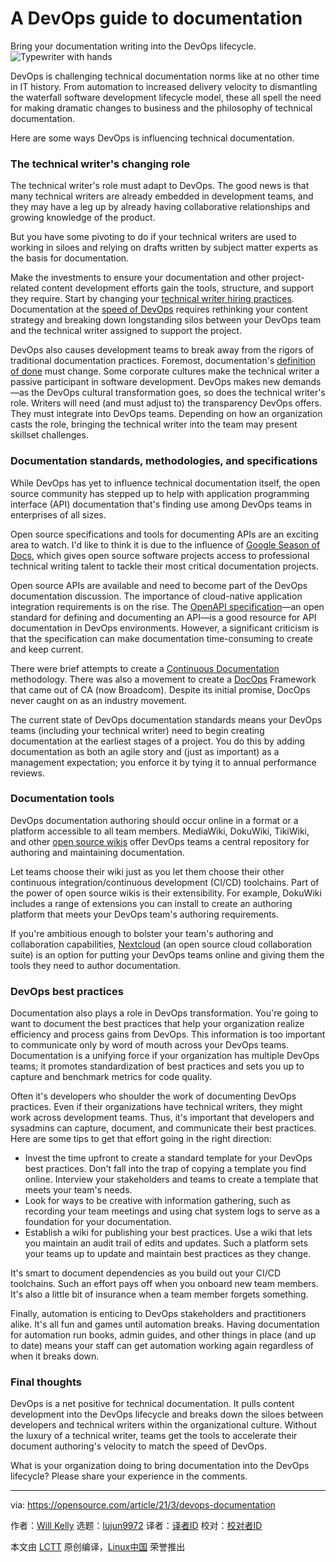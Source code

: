 [#]: subject: (A DevOps guide to documentation)
[#]: via: (https://opensource.com/article/21/3/devops-documentation)
[#]: author: (Will Kelly https://opensource.com/users/willkelly)
[#]: collector: (lujun9972)
[#]: translator: (Veryzzj)
[#]: reviewer: ( )
[#]: publisher: ( )
[#]: url: ( )
A DevOps guide to documentation
======

Bring your documentation writing into the DevOps lifecycle.
![Typewriter with hands][1]

DevOps is challenging technical documentation norms like at no other time in IT history. From automation to increased delivery velocity to dismantling the waterfall software development lifecycle model, these all spell the need for making dramatic changes to business and the philosophy of technical documentation.

Here are some ways DevOps is influencing technical documentation.

### The technical writer's changing role

The technical writer's role must adapt to DevOps. The good news is that many technical writers are already embedded in development teams, and they may have a leg up by already having collaborative relationships and growing knowledge of the product.

But you have some pivoting to do if your technical writers are used to working in siloes and relying on drafts written by subject matter experts as the basis for documentation.

Make the investments to ensure your documentation and other project-related content development efforts gain the tools, structure, and support they require. Start by changing your [technical writer hiring practices][2]. Documentation at the [speed of DevOps][3] requires rethinking your content strategy and breaking down longstanding silos between your DevOps team and the technical writer assigned to support the project.

DevOps also causes development teams to break away from the rigors of traditional documentation practices. Foremost, documentation's [definition of done][4] must change. Some corporate cultures make the technical writer a passive participant in software development. DevOps makes new demands—as the DevOps cultural transformation goes, so does the technical writer's role. Writers will need (and must adjust to) the transparency DevOps offers. They must integrate into DevOps teams. Depending on how an organization casts the role, bringing the technical writer into the team may present skillset challenges.

### Documentation standards, methodologies, and specifications

While DevOps has yet to influence technical documentation itself, the open source community has stepped up to help with application programming interface (API) documentation that's finding use among DevOps teams in enterprises of all sizes.

Open source specifications and tools for documenting APIs are an exciting area to watch. I'd like to think it is due to the influence of [Google Season of Docs][5], which gives open source software projects access to professional technical writing talent to tackle their most critical documentation projects.

Open source APIs are available and need to become part of the DevOps documentation discussion. The importance of cloud-native application integration requirements is on the rise. The [OpenAPI specification][6]—an open standard for defining and documenting an API—is a good resource for API documentation in DevOps environments. However, a significant criticism is that the specification can make documentation time-consuming to create and keep current.

There were brief attempts to create a [Continuous Documentation][7] methodology. There was also a movement to create a [DocOps][8] Framework that came out of CA (now Broadcom). Despite its initial promise, DocOps never caught on as an industry movement.

The current state of DevOps documentation standards means your DevOps teams (including your technical writer) need to begin creating documentation at the earliest stages of a project. You do this by adding documentation as both an agile story and (just as important) as a management expectation; you enforce it by tying it to annual performance reviews.

### Documentation tools

DevOps documentation authoring should occur online in a format or a platform accessible to all team members. MediaWiki, DokuWiki, TikiWiki, and other [open source wikis][9] offer DevOps teams a central repository for authoring and maintaining documentation.

Let teams choose their wiki just as you let them choose their other continuous integration/continuous development (CI/CD) toolchains. Part of the power of open source wikis is their extensibility. For example, DokuWiki includes a range of extensions you can install to create an authoring platform that meets your DevOps team's authoring requirements.

If you're ambitious enough to bolster your team's authoring and collaboration capabilities, [Nextcloud][10] (an open source cloud collaboration suite) is an option for putting your DevOps teams online and giving them the tools they need to author documentation.

### DevOps best practices

Documentation also plays a role in DevOps transformation. You're going to want to document the best practices that help your organization realize efficiency and process gains from DevOps. This information is too important to communicate only by word of mouth across your DevOps teams. Documentation is a unifying force if your organization has multiple DevOps teams; it promotes standardization of best practices and sets you up to capture and benchmark metrics for code quality.

Often it's developers who shoulder the work of documenting DevOps practices. Even if their organizations have technical writers, they might work across development teams. Thus, it's important that developers and sysadmins can capture, document, and communicate their best practices. Here are some tips to get that effort going in the right direction:

* Invest the time upfront to create a standard template for your DevOps best practices. Don't fall into the trap of copying a template you find online. Interview your stakeholders and teams to create a template that meets your team's needs.
* Look for ways to be creative with information gathering, such as recording your team meetings and using chat system logs to serve as a foundation for your documentation.
* Establish a wiki for publishing your best practices. Use a wiki that lets you maintain an audit trail of edits and updates. Such a platform sets your teams up to update and maintain best practices as they change.

It's smart to document dependencies as you build out your CI/CD toolchains. Such an effort pays off when you onboard new team members. It's also a little bit of insurance when a team member forgets something.

Finally, automation is enticing to DevOps stakeholders and practitioners alike. It's all fun and games until automation breaks. Having documentation for automation run books, admin guides, and other things in place (and up to date) means your staff can get automation working again regardless of when it breaks down.

### Final thoughts

DevOps is a net positive for technical documentation. It pulls content development into the DevOps lifecycle and breaks down the siloes between developers and technical writers within the organizational culture. Without the luxury of a technical writer, teams get the tools to accelerate their document authoring's velocity to match the speed of DevOps.

What is your organization doing to bring documentation into the DevOps lifecycle? Please share your experience in the comments.

--------------------------------------------------------------------------------

via: https://opensource.com/article/21/3/devops-documentation

作者：[Will Kelly][a]
选题：[lujun9972][b]
译者：[译者ID](https://github.com/译者ID)
校对：[校对者ID](https://github.com/校对者ID)

本文由 [LCTT](https://github.com/LCTT/TranslateProject) 原创编译，[Linux中国](https://linux.cn/) 荣誉推出

[a]: https://opensource.com/users/willkelly
[b]: https://github.com/lujun9972
[1]: https://opensource.com/sites/default/files/styles/image-full-size/public/lead-images/typewriter-hands.jpg?itok=oPugBzgv (Typewriter with hands)
[2]: https://opensource.com/article/19/11/hiring-technical-writers-devops
[3]: https://searchitoperations.techtarget.com/opinion/Make-DevOps-documentation-an-integral-part-of-your-strategy?_ga=2.73253915.980148481.1610758264-908287796.1564772842
[4]: https://www.agilealliance.org/glossary/definition-of-done
[5]: https://developers.google.com/season-of-docs
[6]: https://swagger.io/specification/
[7]: https://devops.com/continuous-documentation
[8]: https://www.cmswire.com/cms/information-management/the-importance-of-docops-in-the-new-era-of-business-027489.php
[9]: https://opensource.com/article/20/7/sharepoint-alternative
[10]: https://opensource.com/article/20/7/nextcloud
